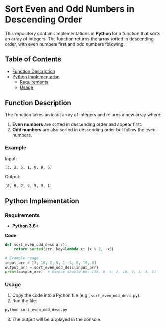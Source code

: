 # Sort Even and Odd Numbers in Descending Order

This repository contains implementations in **Python** for a function that sorts an array of integers. The function returns the array sorted in descending order, with even numbers first and odd numbers following.

## Table of Contents
- [Function Description](#function-description)
- [Python Implementation](#python-implementation)
  - [Requirements](#requirements)
  - [Usage](#usage)

## Function Description

The function takes an input array of integers and returns a new array where:
1. **Even numbers** are sorted in descending order and appear first.
2. **Odd numbers** are also sorted in descending order but follow the even numbers.

### Example

Input:
```plaintext
[3, 2, 5, 1, 8, 9, 6]
```

Output:
```plaintext
[8, 6, 2, 9, 5, 3, 1]
```

## Python Implementation

### Requirements
- [**Python 3.6+**](https://www.python.org/)

**Code**

```python
def sort_even_odd_desc(arr):
    return sorted(arr, key=lambda x: (x % 2, -x))

# Example usage
input_arr = [3, 18, 2, 5, 1, 8, 9, 19, 6]
output_arr = sort_even_odd_desc(input_arr)
print(output_arr)  # Output should be: [18, 8, 6, 2, 19, 9, 5, 3, 1]
```

### Usage

1. Copy the code into a Python file (e.g., `sort_even_odd_desc.py`).
2. Run the file:
```bash
python sort_even_odd_desc.py
```
3. The output will be displayed in the console.


